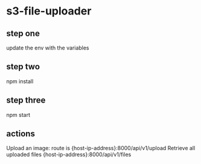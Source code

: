 # s3-file-uploader

## step one
update the env with the variables

## step two
npm install

## step three
npm start

## actions
Upload an image: route is {host-ip-address}:8000/api/v1/upload
Retrieve all uploaded files {host-ip-address}:8000/api/v1/files